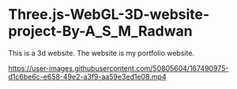# Three.js-WebGL-3D-website-project-By-A_S_M_Radwan
This is a 3d website. The website is my portfolio website.


https://user-images.githubusercontent.com/50805604/167490975-d1c6be6c-e658-49e2-a3f9-aa59e3ed1e08.mp4

